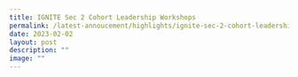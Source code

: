 ```yaml
---
title: IGNITE Sec 2 Cohort Leadership Workshops
permalink: /latest-annoucement/highlights/ignite-sec-2-cohort-leadership-workshop/
date: 2023-02-02
layout: post
description: ""
image: ""
---
```


